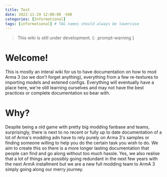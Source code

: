 ```yaml
---
title: Test
date: 2022-11-29 12:00:00 -500
categories: [Informational]
tags: [informational] # TAG names should always be lowercase
---
```


> This wiki is still under development.
{: .prompt-warning }

# Welcome!

This is mostly an interal wiki for us to have documentation on how to mod Arma 3 (so we don't forget anything), everything from a few re-textures to importing models and extened configs. Everything will eventually have a place here, we're still learning ourselves and may not have the best practices or complete documentation so bear with.

# Why?

Despite being a old game with pretty big modding fanbase and teams, surprisingly, there is next to no recent or fully up to date documentation of a lot of Arma's modding adn have to rely purely on Arma 3's samples or finding someone willing to help you do the certain task you wish to do. We aim to create this so there is a more longer lasting documentation that people can find and go along without too much hassle. Yes, we also realise that a lot of things are possibly going redundant in the next few years with the next ArmA installment but we are a new full modding team to ArmA 3 simply going along our merry journey.
